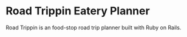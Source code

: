 # Road Trippin Eatery Planner 

Road Trippin is an food-stop road trip planner built with Ruby on Rails. 